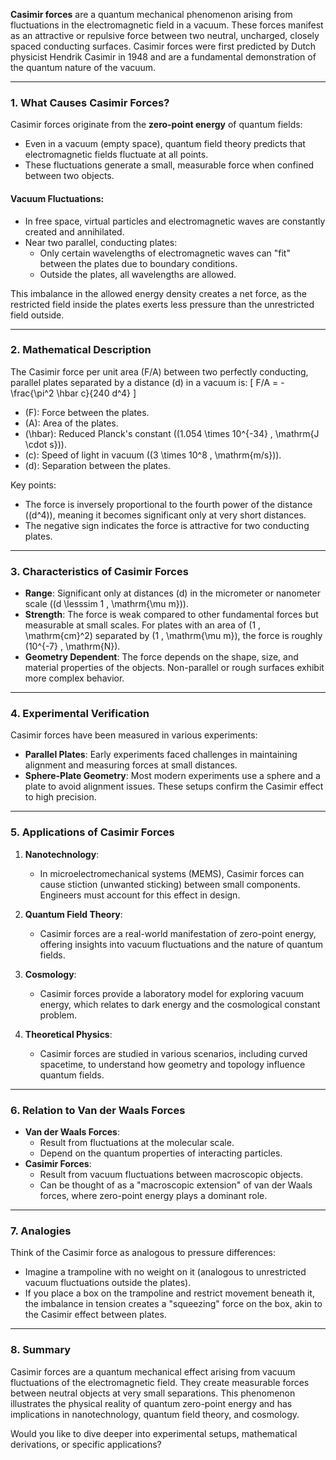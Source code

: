 **Casimir forces** are a quantum mechanical phenomenon arising from fluctuations in the electromagnetic field in a vacuum. These forces manifest as an attractive or repulsive force between two neutral, uncharged, closely spaced conducting surfaces. Casimir forces were first predicted by Dutch physicist Hendrik Casimir in 1948 and are a fundamental demonstration of the quantum nature of the vacuum.

---

### **1. What Causes Casimir Forces?**
Casimir forces originate from the **zero-point energy** of quantum fields:
- Even in a vacuum (empty space), quantum field theory predicts that electromagnetic fields fluctuate at all points.
- These fluctuations generate a small, measurable force when confined between two objects.

#### **Vacuum Fluctuations**:
- In free space, virtual particles and electromagnetic waves are constantly created and annihilated.
- Near two parallel, conducting plates:
  - Only certain wavelengths of electromagnetic waves can "fit" between the plates due to boundary conditions.
  - Outside the plates, all wavelengths are allowed.

This imbalance in the allowed energy density creates a net force, as the restricted field inside the plates exerts less pressure than the unrestricted field outside.

---

### **2. Mathematical Description**
The Casimir force per unit area \(F/A\) between two perfectly conducting, parallel plates separated by a distance \(d\) in a vacuum is:
\[
F/A = -\frac{\pi^2 \hbar c}{240 d^4}
\]
- \(F\): Force between the plates.
- \(A\): Area of the plates.
- \(\hbar\): Reduced Planck's constant (\(1.054 \times 10^{-34} \, \mathrm{J \cdot s}\)).
- \(c\): Speed of light in vacuum (\(3 \times 10^8 \, \mathrm{m/s}\)).
- \(d\): Separation between the plates.

Key points:
- The force is inversely proportional to the fourth power of the distance (\(d^4\)), meaning it becomes significant only at very short distances.
- The negative sign indicates the force is attractive for two conducting plates.

---

### **3. Characteristics of Casimir Forces**
- **Range**: Significant only at distances \(d\) in the micrometer or nanometer scale (\(d \lesssim 1 \, \mathrm{\mu m}\)).
- **Strength**: The force is weak compared to other fundamental forces but measurable at small scales. For plates with an area of \(1 \, \mathrm{cm}^2\) separated by \(1 \, \mathrm{\mu m}\), the force is roughly \(10^{-7} \, \mathrm{N}\).
- **Geometry Dependent**: The force depends on the shape, size, and material properties of the objects. Non-parallel or rough surfaces exhibit more complex behavior.

---

### **4. Experimental Verification**
Casimir forces have been measured in various experiments:
- **Parallel Plates**: Early experiments faced challenges in maintaining alignment and measuring forces at small distances.
- **Sphere-Plate Geometry**: Most modern experiments use a sphere and a plate to avoid alignment issues. These setups confirm the Casimir effect to high precision.

---

### **5. Applications of Casimir Forces**
1. **Nanotechnology**:
   - In microelectromechanical systems (MEMS), Casimir forces can cause stiction (unwanted sticking) between small components. Engineers must account for this effect in design.

2. **Quantum Field Theory**:
   - Casimir forces are a real-world manifestation of zero-point energy, offering insights into vacuum fluctuations and the nature of quantum fields.

3. **Cosmology**:
   - Casimir forces provide a laboratory model for exploring vacuum energy, which relates to dark energy and the cosmological constant problem.

4. **Theoretical Physics**:
   - Casimir forces are studied in various scenarios, including curved spacetime, to understand how geometry and topology influence quantum fields.

---

### **6. Relation to Van der Waals Forces**
- **Van der Waals Forces**:
  - Result from fluctuations at the molecular scale.
  - Depend on the quantum properties of interacting particles.
- **Casimir Forces**:
  - Result from vacuum fluctuations between macroscopic objects.
  - Can be thought of as a "macroscopic extension" of van der Waals forces, where zero-point energy plays a dominant role.

---

### **7. Analogies**
Think of the Casimir force as analogous to pressure differences:
- Imagine a trampoline with no weight on it (analogous to unrestricted vacuum fluctuations outside the plates).
- If you place a box on the trampoline and restrict movement beneath it, the imbalance in tension creates a "squeezing" force on the box, akin to the Casimir effect between plates.

---

### **8. Summary**
Casimir forces are a quantum mechanical effect arising from vacuum fluctuations of the electromagnetic field. They create measurable forces between neutral objects at very small separations. This phenomenon illustrates the physical reality of quantum zero-point energy and has implications in nanotechnology, quantum field theory, and cosmology.

Would you like to dive deeper into experimental setups, mathematical derivations, or specific applications?

